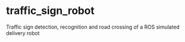 # traffic_sign_robot
Traffic sign detection, recognition and road crossing of a ROS simulated delivery robot
